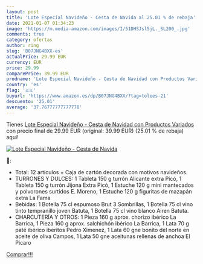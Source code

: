 ```yaml
---
layout: post
title: 'Lote Especial Navideño - Cesta de Navida al 25.01 % de rebaja'
date: 2021-01-07 01:34:23
image: 'https://m.media-amazon.com/images/I/51DHSJsl5jL._SL200_.jpg'
comments: true
category: ofertas
author: ring
slug: 'B07JNG4BXX-es'
actualPrice: 29.99 EUR
currency: EUR
price: 29.99
comparePrice: 39.99 EUR
prodname: 'Lote Especial Navideño - Cesta de Navidad con Productos Variados'
country: 'es'
flag: '🇪🇸'
buyurl: 'https://www.amazon.es/dp/B07JNG4BXX/?tag=tolees-21'
descuento: '25.01'
average: '37.76777777777778'
---
```


Tienes [Lote Especial Navideño - Cesta de Navidad con Productos Variados](https://www.amazon.es/dp/B07JNG4BXX/?tag=tolees-21) con precio final de  29.99 EUR (original: 39.99 EUR) (25.01 %  de rebaja) aqui!

[![Lote Especial Navideño - Cesta de Navida](https://m.media-amazon.com/images/I/51DHSJsl5jL._SL200_.jpg)](https://www.amazon.es/dp/B07JNG4BXX/?tag=tolees-21)

🔎:

- Total: 12 artículos + Caja de cartón decorada con motivos navideños.
- TURRONES Y DULCES: 1 Tableta 150 g turrón Alicante extra Picó, 1 Tableta 150 g turrón Jijona Extra Picó, 1 Estuche 120 g mini mantecados y polvorones surtidos E. Moreno, 1 Estuche 120 g figuritas de mazapán extra La Fama
- Bebidas: 1 Botella 75 cl espumoso Brut 3 Sombrillas, 1 Botella 75 cl vino tinto tempranillo joven Batuta, 1 Botella 75 cl vino blanco Airen Batuta.
- CHARCUTERÍA Y OTROS: 1 Pieza 160 g aprox. chorizo ibérico La Barrica, 1 Pieza 160 g aprox. salchichón ibérico La Barrica, 1 Lata 70 g paté ibérico iberitos Pedro Ximenez, 1 Lata 60 gne bonito del norte en aceite de oliva Campos, 1 Lata 50 gne aceitunas rellenas de anchoa El Picaro

[Comprar!!!](https://www.amazon.es/dp/B07JNG4BXX/?tag=tolees-21)
